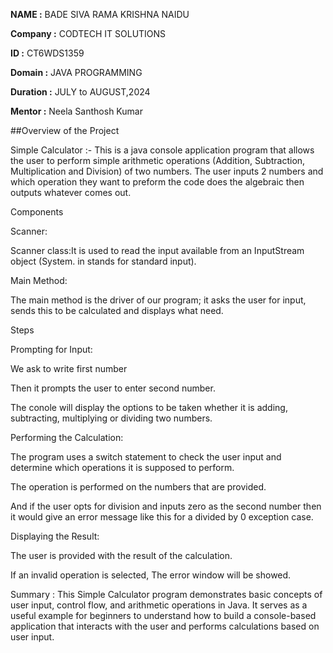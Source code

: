 **NAME :** BADE SIVA RAMA KRISHNA NAIDU

**Company :** CODTECH IT SOLUTIONS

**ID :** CT6WDS1359

**Domain :** JAVA PROGRAMMING

**Duration :** JULY to AUGUST,2024

**Mentor :** Neela Santhosh Kumar


##Overview of the Project

Simple Calculator :- This is a java console application program that allows the user to perform simple arithmetic operations (Addition, Subtraction, Multiplication and Division) of two numbers. The user inputs 2 numbers and which operation they want to preform the code does the algebraic then outputs whatever comes out.

Components

Scanner:

Scanner class:It is used to read the input available from an InputStream object (System. in stands for standard input).

Main Method:

The main method is the driver of our program; it asks the user for input, sends this to be calculated and displays what need.

Steps

Prompting for Input:

We ask to write first number

Then it prompts the user to enter second number.

The conole will display the options to be taken whether it is adding, subtracting, multiplying or dividing two numbers.

Performing the Calculation:

The program uses a switch statement to check the user input and determine which operations it is supposed to perform.

The operation is performed on the numbers that are provided.

And if the user opts for division and inputs zero as the second number then it would give an error message like this for a divided by 0 exception case.

Displaying the Result:

The user is provided with the result of the calculation.

If an invalid operation is selected, The error window will be showed.

Summary : This Simple Calculator program demonstrates basic concepts of user input, control flow, and arithmetic operations in Java. It serves as a useful example for beginners to understand how to build a console-based application that interacts with the user and performs calculations based on user input. 
